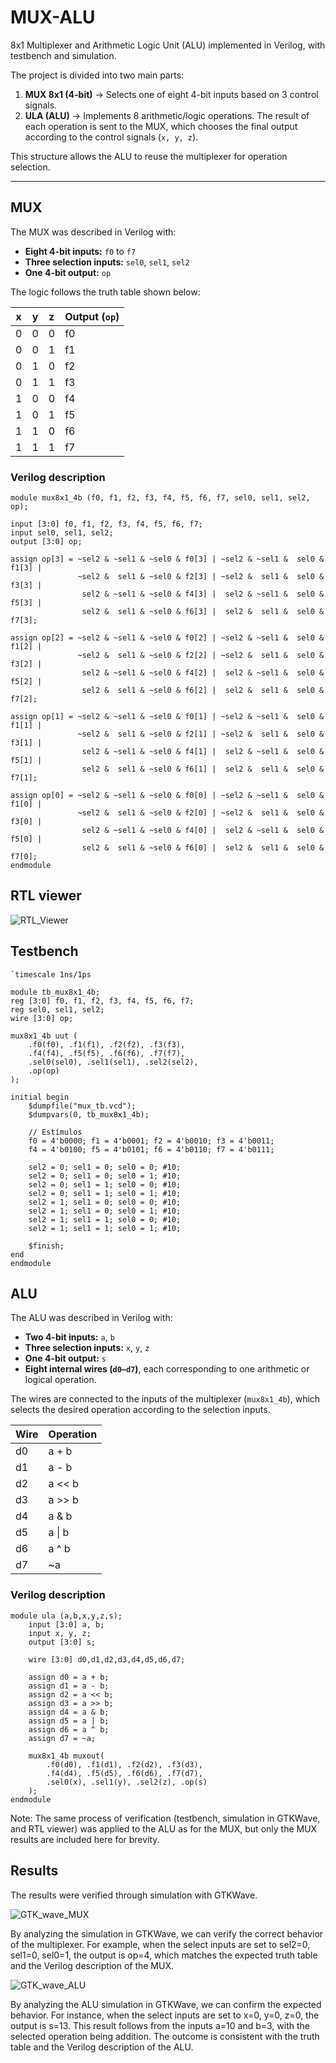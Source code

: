 # MUX-ALU  
8x1 Multiplexer and Arithmetic Logic Unit (ALU) implemented in Verilog, with testbench and simulation.  

The project is divided into two main parts:  

1. **MUX 8x1 (4-bit)** → Selects one of eight 4-bit inputs based on 3 control signals.  
2. **ULA (ALU)** → Implements 8 arithmetic/logic operations. The result of each operation is sent to the MUX, which chooses the final output according to the control signals (`x, y, z`).  

This structure allows the ALU to reuse the multiplexer for operation selection.  

---

## MUX  
The MUX was described in Verilog with:  

- **Eight 4-bit inputs:** `f0` to `f7`  
- **Three selection inputs:** `sel0`, `sel1`, `sel2`  
- **One 4-bit output:** `op`  

The logic follows the truth table shown below:  

| x | y | z | Output (`op`) |
|---|---|---|---------------|
| 0 | 0 | 0 | f0 |
| 0 | 0 | 1 | f1 |
| 0 | 1 | 0 | f2 |
| 0 | 1 | 1 | f3 |
| 1 | 0 | 0 | f4 |
| 1 | 0 | 1 | f5 |
| 1 | 1 | 0 | f6 |
| 1 | 1 | 1 | f7 |

### Verilog description
    module mux8x1_4b (f0, f1, f2, f3, f4, f5, f6, f7, sel0, sel1, sel2, op);
    
    input [3:0] f0, f1, f2, f3, f4, f5, f6, f7;
    input sel0, sel1, sel2;
    output [3:0] op;
    
    assign op[3] = ~sel2 & ~sel1 & ~sel0 & f0[3] | ~sel2 & ~sel1 &  sel0 & f1[3] |
                   ~sel2 &  sel1 & ~sel0 & f2[3] | ~sel2 &  sel1 &  sel0 & f3[3] |
                    sel2 & ~sel1 & ~sel0 & f4[3] |  sel2 & ~sel1 &  sel0 & f5[3] |
                    sel2 &  sel1 & ~sel0 & f6[3] |  sel2 &  sel1 &  sel0 & f7[3];

    assign op[2] = ~sel2 & ~sel1 & ~sel0 & f0[2] | ~sel2 & ~sel1 &  sel0 & f1[2] |
                   ~sel2 &  sel1 & ~sel0 & f2[2] | ~sel2 &  sel1 &  sel0 & f3[2] |
                    sel2 & ~sel1 & ~sel0 & f4[2] |  sel2 & ~sel1 &  sel0 & f5[2] |
                    sel2 &  sel1 & ~sel0 & f6[2] |  sel2 &  sel1 &  sel0 & f7[2];

    assign op[1] = ~sel2 & ~sel1 & ~sel0 & f0[1] | ~sel2 & ~sel1 &  sel0 & f1[1] |
                   ~sel2 &  sel1 & ~sel0 & f2[1] | ~sel2 &  sel1 &  sel0 & f3[1] |
                    sel2 & ~sel1 & ~sel0 & f4[1] |  sel2 & ~sel1 &  sel0 & f5[1] |
                    sel2 &  sel1 & ~sel0 & f6[1] |  sel2 &  sel1 &  sel0 & f7[1];

    assign op[0] = ~sel2 & ~sel1 & ~sel0 & f0[0] | ~sel2 & ~sel1 &  sel0 & f1[0] |
                   ~sel2 &  sel1 & ~sel0 & f2[0] | ~sel2 &  sel1 &  sel0 & f3[0] |
                    sel2 & ~sel1 & ~sel0 & f4[0] |  sel2 & ~sel1 &  sel0 & f5[0] |
                    sel2 &  sel1 & ~sel0 & f6[0] |  sel2 &  sel1 &  sel0 & f7[0];
    endmodule

## RTL viewer
 ![RTL_Viewer](mux8x1_4b_rtl.png)

## Testbench

    `timescale 1ns/1ps

    module tb_mux8x1_4b;
    reg [3:0] f0, f1, f2, f3, f4, f5, f6, f7;
    reg sel0, sel1, sel2;
    wire [3:0] op;

    mux8x1_4b uut (
        .f0(f0), .f1(f1), .f2(f2), .f3(f3), 
        .f4(f4), .f5(f5), .f6(f6), .f7(f7),
        .sel0(sel0), .sel1(sel1), .sel2(sel2),
        .op(op)
    );

    initial begin
        $dumpfile("mux_tb.vcd");
        $dumpvars(0, tb_mux8x1_4b);

        // Estímulos
        f0 = 4'b0000; f1 = 4'b0001; f2 = 4'b0010; f3 = 4'b0011;
        f4 = 4'b0100; f5 = 4'b0101; f6 = 4'b0110; f7 = 4'b0111;

        sel2 = 0; sel1 = 0; sel0 = 0; #10;
        sel2 = 0; sel1 = 0; sel0 = 1; #10;
        sel2 = 0; sel1 = 1; sel0 = 0; #10;
        sel2 = 0; sel1 = 1; sel0 = 1; #10;
        sel2 = 1; sel1 = 0; sel0 = 0; #10;
        sel2 = 1; sel1 = 0; sel0 = 1; #10;
        sel2 = 1; sel1 = 1; sel0 = 0; #10;
        sel2 = 1; sel1 = 1; sel0 = 1; #10;

        $finish;
    end
    endmodule



## ALU
The ALU was described in Verilog with:  

- **Two 4-bit inputs:** `a`, `b`  
- **Three selection inputs:** `x`, `y`, `z`  
- **One 4-bit output:** `s`  
- **Eight internal wires (`d0–d7`)**, each corresponding to one arithmetic or logical operation.  

The wires are connected to the inputs of the multiplexer (`mux8x1_4b`), which selects the desired operation according to the selection inputs.  

| Wire | Operation |
|------|------------|
| d0   | a + b      |
| d1   | a - b      |
| d2   | a << b     |
| d3   | a >> b     |
| d4   | a & b      |
| d5   | a \| b     |
| d6   | a ^ b      |
| d7   | ~a         |

### Verilog description

    module ula (a,b,x,y,z,s);
        input [3:0] a, b;
        input x, y, z;
        output [3:0] s;
    
        wire [3:0] d0,d1,d2,d3,d4,d5,d6,d7;
    
        assign d0 = a + b;
        assign d1 = a - b;
        assign d2 = a << b;
        assign d3 = a >> b;
        assign d4 = a & b;
        assign d5 = a | b;
        assign d6 = a ^ b;
        assign d7 = ~a;
    
        mux8x1_4b muxout(
            .f0(d0), .f1(d1), .f2(d2), .f3(d3),
            .f4(d4), .f5(d5), .f6(d6), .f7(d7),
            .sel0(x), .sel1(y), .sel2(z), .op(s)
        );
    endmodule


Note: The same process of verification (testbench, simulation in GTKWave, and RTL viewer) was applied to the ALU as for the MUX, but only the MUX results are included here for brevity.


## Results
The results were verified through simulation with GTKWave.  

 ![GTK_wave_MUX](GTKwave_MUX.png)

By analyzing the simulation in GTKWave, we can verify the correct behavior of the multiplexer.
For example, when the select inputs are set to sel2=0, sel1=0, sel0=1, the output is op=4, which matches the expected truth table and the Verilog description of the MUX.

 ![GTK_wave_ALU](GTKwave_ALU.png)

By analyzing the ALU simulation in GTKWave, we can confirm the expected behavior.
For instance, when the select inputs are set to x=0, y=0, z=0, the output is s=13.
This result follows from the inputs a=10 and b=3, with the selected operation being addition.
The outcome is consistent with the truth table and the Verilog description of the ALU.

